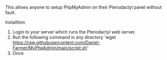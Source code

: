 This allows anyone to setup PhpMyAdmin on their Pterodactyl panel without fault.

Installtion

1. Login to your server which runs the Pterodactyl web server.
2. Run the following command in any directory 'wget https://raw.githubusercontent.com/Daniel-Farmer/MyPhpAdmin/main/script.sh'
3. Once 
